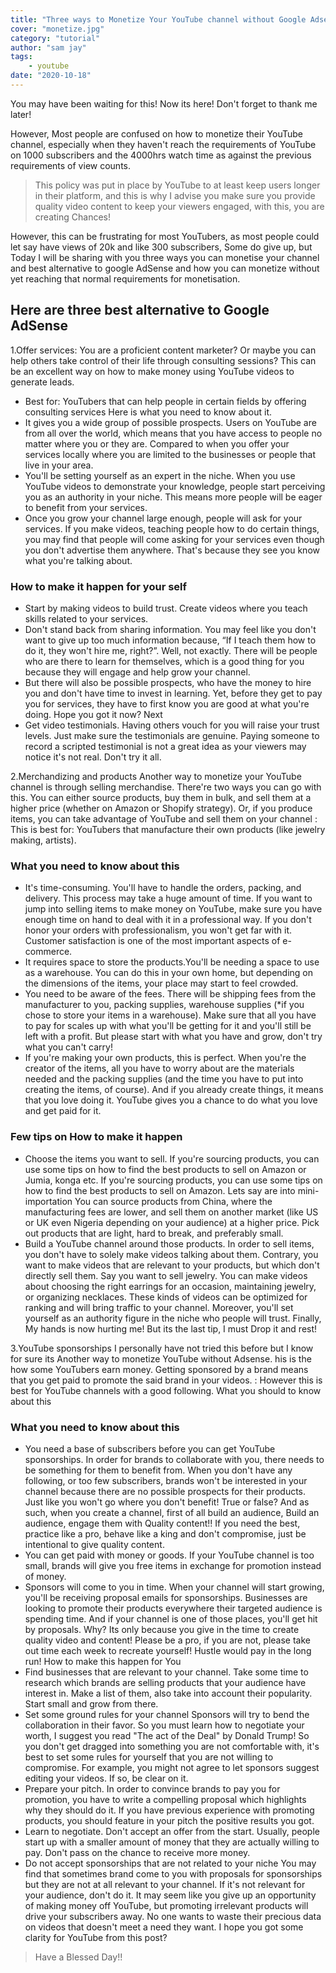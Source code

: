 ```yaml
---
title: "Three ways to Monetize Your YouTube channel without Google Adsense"
cover: "monetize.jpg"
category: "tutorial"
author: "sam jay"
tags:
    - youtube
date: "2020-10-18"
---
```


You may have been waiting for this! Now its here! Don't forget to thank me later!

However, Most people are confused on how to monetize their YouTube channel, especially when they haven't reach the requirements of YouTube on 1000 subscribers and the 4000hrs watch time as against the previous requirements of view counts.

<blockquote>This policy was put in place by YouTube to at least keep users longer in their platform, and this is why I advise you make sure you provide quality video content to keep your viewers engaged, with this, you are creating Chances!</blockquote>

However, this can be frustrating for most YouTubers, as most people could let say have views of 20k and like 300 subscribers, Some do give up, but Today I will be sharing with you three ways you can monetise your channel and best alternative to google AdSense and how you can monetize without yet reaching that normal requirements for monetisation.

## Here are three best alternative to Google AdSense
1.Offer services:
  You are a proficient content marketer? Or maybe you can help others take control of their life through consulting sessions? This can be an excellent way on how to make money using YouTube videos to generate leads.
  - Best for: YouTubers that can help people in certain fields by offering consulting services Here is what you need to know about it.
  - It gives you a wide group of possible prospects. Users on YouTube are from all over the world, which means that you have access to people no matter where you or they are. Compared to when you offer your services locally where you are limited to the businesses or people that live in your area.
  - You'll be setting yourself as an expert in the niche. When you use YouTube videos to demonstrate your knowledge, people start perceiving you as an authority in your niche. This means more people will be eager to benefit from your services.
  - Once you grow your channel large enough, people will ask for your services. If you make videos, teaching people how to do certain things, you may find that people will come asking for your services even though you don't advertise them anywhere. That's because they see you know what you're talking about.

### How to make it happen for your self
  - Start by making videos to build trust. Create videos where you teach skills related to your services.
  - Don't stand back from sharing information. You may feel like you don't want to give up too much information because, “If I teach them how to do it, they won't hire me, right?”. Well, not exactly. There will be people who are there to learn for themselves, which is a good thing for you because they will engage and help grow your channel.
  - But there will also be possible prospects, who have the money to hire you and don't have time to invest in learning. Yet, before they get to pay you for services, they have to first know you are good at what you're doing.
  Hope you got it now? Next
  - Get video testimonials. Having others vouch for you will raise your trust levels. Just make sure the testimonials are genuine. Paying someone to record a scripted testimonial is not a great idea as your viewers may notice it's not real. Don't try it all.

2.Merchandizing and products Another way to monetize your YouTube channel is through selling merchandise. There're two ways you can go with this. You can either source products, buy them in bulk, and sell them at a higher price (whether on Amazon or Shopify strategy). Or, if you produce items, you can take advantage of YouTube and sell them on your channel :
This is best for: YouTubers that manufacture their own products (like jewelry making, artists).

### What you need to know about this
  - It's time-consuming. You'll have to handle the orders, packing, and delivery. This process may take a huge amount of time. If you want to jump into selling items to make money on YouTube, make sure you have enough time on hand to deal with it in a professional way. If you don't honor your orders with professionalism, you won't get far with it. Customer satisfaction is one of the most important aspects of e-commerce.
  - It requires space to store the products.You'll be needing a space to use as a warehouse. You can do this in your own home, but depending on the dimensions of the items, your place may start to feel crowded.
  - You need to be aware of the fees. There will be shipping fees from the manufacturer to you, packing supplies, warehouse supplies (*if you chose to store your items in a warehouse). Make sure that all you have to pay for scales up with what you'll be getting for it and you'll still be left with a profit. But please start with what you have and grow, don't try what you can't carry!
  - If you're making your own products, this is perfect. When you're the creator of the items, all you have to worry about are the materials needed and the packing supplies (and the time you have to put into creating the items, of course). And if you already create things, it means that you love doing it. YouTube gives you a chance to do what you love and get paid for it.
### Few tips on How to make it happen
  - Choose the items you want to sell. If you're sourcing products, you can use some tips on how to find the best products to sell on Amazon or Jumia, konga etc. If you're sourcing products, you can use some tips on how to find the best products to sell on Amazon. Lets say are into mini-importation You can source products from China, where the manufacturing fees are lower, and sell them on another market (like US or UK even Nigeria depending on your audience) at a higher price. Pick out products that are light, hard to break, and preferably small.
  -  Build a YouTube channel around those products. In order to sell items, you don't have to solely make videos talking about them. Contrary, you want to make videos that are relevant to your products, but which don't directly sell them. Say you want to sell jewelry. You can make videos about choosing the right earrings for an occasion, maintaining jewelry, or organizing necklaces. These kinds of videos can be optimized for ranking and will bring traffic to your channel. Moreover, you'll set yourself as an authority figure in the niche who people will trust. Finally, My hands is now hurting me! But its the last tip, I must Drop it and rest!

3.YouTube sponsorships I personally have not tried this before but I know for sure its Another way to monetize YouTube without Adsense. his is the how some YouTubers earn money. Getting sponsored by a brand means that you get paid to promote the said brand in your videos. :
However this is best for YouTube channels with a good following. What you should to know about this

### What you need to know about this
  - You need a base of subscribers before you can get YouTube sponsorships. In order for brands to collaborate with you, there needs to be something for them to benefit from. When you don't have any following, or too few subscribers, brands won't be interested in your channel because there are no possible prospects for their products. Just like you won't go where you don't benefit! True or false? And as such, when you create a channel, first of all build an audience, Build an audience, engage them with Quality content!! If you need the best, practice like a pro, behave like a king and don't compromise, just be intentional to give quality content.
  - You can get paid with money or goods. If your YouTube channel is too small, brands will give you free items in exchange for promotion instead of money.
  - Sponsors will come to you in time. When your channel will start growing, you'll be receiving proposal emails for sponsorships. Businesses are looking to promote their products everywhere their targeted audience is spending time. And if your channel is one of those places, you'll get hit by proposals. Why? Its only because you give in the time to create quality video and content! Please be a pro, if you are not, please take out time each week to recreate yourself! Hustle would pay in the long run! How to make this happen for You
  - Find businesses that are relevant to your channel. Take some time to research which brands are selling products that your audience have interest in. Make a list of them, also take into account their popularity. Start small and grow from there.
  - Set some ground rules for your channel Sponsors will try to bend the collaboration in their favor. So you must learn how to negotiate your worth, I suggest you read "The act of the Deal" by Donald Trump! So you don't get dragged into something you are not comfortable with, it's best to set some rules for yourself that you are not willing to compromise. For example, you might not agree to let sponsors suggest editing your videos. If so, be clear on it.
  - Prepare your pitch. In order to convince brands to pay you for promotion, you have to write a compelling proposal which highlights why they should do it. If you have previous experience with promoting products, you should feature in your pitch the positive results you got.
  - Learn to negotiate. Don't accept an offer from the start. Usually, people start up with a smaller amount of money that they are actually willing to pay. Don't pass on the chance to receive more money.
  - Do not accept sponsorships that are not related to your niche You may find that sometimes brand come to you with proposals for sponsorships but they are not at all relevant to your channel. If it's not relevant for your audience, don't do it. It may seem like you give up an opportunity of making money off YouTube, but promoting irrelevant products will drive your subscribers away. No one wants to waste their precious data on videos that doesn't meet a need they want. I hope you got some clarity for YouTube from this post?

<blockquote>
Have a Blessed Day!!
</blockquote>


